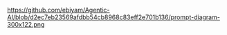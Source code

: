 https://github.com/ebiyam/Agentic-AI/blob/d2ec7eb23569afdbb54cb8968c83eff2e701b136/prompt-diagram-300x122.png
